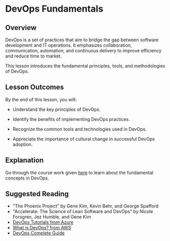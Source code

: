 # DevOps Fundamentals

  

## Overview

DevOps is a set of practices that aim to bridge the gap between software development and IT operations. It emphasizes collaboration, communication, automation, and continuous delivery to improve efficiency and reduce time to market.

  

This lesson introduces the fundamental principles, tools, and methodologies of DevOps.

  

## Lesson Outcomes

By the end of this lesson, you will:

- Understand the key principles of DevOps.

- Identify the benefits of implementing DevOps practices.

- Recognize the common tools and technologies used in DevOps.

- Appreciate the importance of cultural change in successful DevOps adoption.

  

## Explanation
Go through the course work given [here](https://docs.google.com/presentation/d/1eMHZ-NKSjspttLicI2C0ec5X9A5WVvIRNVsPRMvjYM8/edit?usp=sharing) to learn about the fundamental concepts in DevOps. 

## Suggested Reading
- "The Phoenix Project" by Gene Kim, Kevin Behr, and George Spafford
- "Accelerate: The Science of Lean Software and DevOps" by Nicole Forsgren, Jez Humble, and Gene Kim
- [DevOps Tutorials from Azure](https://azure.microsoft.com/en-in/solutions/devops/tutorial)
- [What is DevOps? from AWS](https://aws.amazon.com/devops/what-is-devops/)
- [DevOps Complete Guide](https://www.uptut.com/tutorial/introduction-to-devops#9-devops-toolkit)

